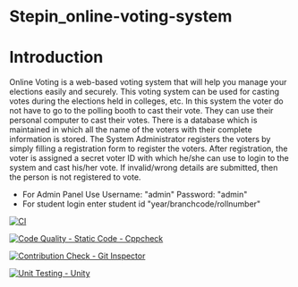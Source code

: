 # Stepin_online-voting-system

# Introduction

Online Voting is a web-based voting system that will help you manage your elections easily and securely. This voting system can be used for casting votes during the elections held in colleges, etc. In this system the voter do not have to go to the polling booth to cast their vote. They can use their personal computer to cast their votes. There is a database which is maintained in which all the name of the voters with their complete information is stored. The System Administrator registers the voters by simply filling a registration form to register the voters. After registration, the voter is assigned a secret voter ID with which he/she can use to login to the system and cast his/her vote. If invalid/wrong details are submitted, then the person is not registered to vote. 


* For Admin Panel Use Username: "admin" Password: "admin"
* For student login enter student id "year/branchcode/rollnumber"

[![CI](https://github.com/harshithasnayaka/Stepin_online-voting-system/actions/workflows/main.yml/badge.svg)](https://github.com/harshithasnayaka/Stepin_online-voting-system/actions/workflows/main.yml)

[![Code Quality - Static Code - Cppcheck](https://github.com/harshithasnayaka/Stepin_online-voting-system/actions/workflows/cppcheck.yml/badge.svg)](https://github.com/harshithasnayaka/Stepin_online-voting-system/actions/workflows/cppcheck.yml)


[![Contribution Check - Git Inspector](https://github.com/harshithasnayaka/Stepin_online-voting-system/actions/workflows/gitinspector.yml/badge.svg)](https://github.com/harshithasnayaka/Stepin_online-voting-system/actions/workflows/gitinspector.yml)

[![Unit Testing - Unity](https://github.com/harshithasnayaka/Stepin_online-voting-system/actions/workflows/unity.yml/badge.svg)](https://github.com/harshithasnayaka/Stepin_online-voting-system/actions/workflows/unity.yml)
